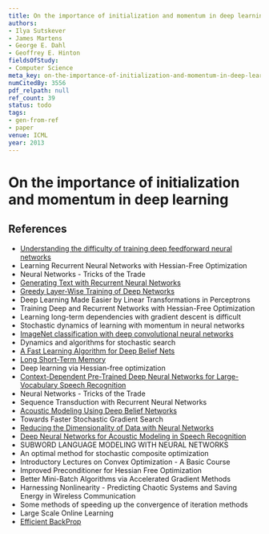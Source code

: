 ```yaml
---
title: On the importance of initialization and momentum in deep learning
authors:
- Ilya Sutskever
- James Martens
- George E. Dahl
- Geoffrey E. Hinton
fieldsOfStudy:
- Computer Science
meta_key: on-the-importance-of-initialization-and-momentum-in-deep-learning
numCitedBy: 3556
pdf_relpath: null
ref_count: 39
status: todo
tags:
- gen-from-ref
- paper
venue: ICML
year: 2013
---
```


# On the importance of initialization and momentum in deep learning

## References

- [Understanding the difficulty of training deep feedforward neural networks](./understanding-the-difficulty-of-training-deep-feedforward-neural-networks.md)
- Learning Recurrent Neural Networks with Hessian-Free Optimization
- Neural Networks - Tricks of the Trade
- [Generating Text with Recurrent Neural Networks](./generating-text-with-recurrent-neural-networks.md)
- [Greedy Layer-Wise Training of Deep Networks](./greedy-layer-wise-training-of-deep-networks.md)
- Deep Learning Made Easier by Linear Transformations in Perceptrons
- Training Deep and Recurrent Networks with Hessian-Free Optimization
- Learning long-term dependencies with gradient descent is difficult
- Stochastic dynamics of learning with momentum in neural networks
- [ImageNet classification with deep convolutional neural networks](./imagenet-classification-with-deep-convolutional-neural-networks.md)
- Dynamics and algorithms for stochastic search
- [A Fast Learning Algorithm for Deep Belief Nets](./a-fast-learning-algorithm-for-deep-belief-nets.md)
- [Long Short-Term Memory](./long-short-term-memory.md)
- Deep learning via Hessian-free optimization
- [Context-Dependent Pre-Trained Deep Neural Networks for Large-Vocabulary Speech Recognition](./context-dependent-pre-trained-deep-neural-networks-for-large-vocabulary-speech-recognition.md)
- Neural Networks - Tricks of the Trade
- Sequence Transduction with Recurrent Neural Networks
- [Acoustic Modeling Using Deep Belief Networks](./acoustic-modeling-using-deep-belief-networks.md)
- Towards Faster Stochastic Gradient Search
- [Reducing the Dimensionality of Data with Neural Networks](./reducing-the-dimensionality-of-data-with-neural-networks.md)
- [Deep Neural Networks for Acoustic Modeling in Speech Recognition](./deep-neural-networks-for-acoustic-modeling-in-speech-recognition.md)
- SUBWORD LANGUAGE MODELING WITH NEURAL NETWORKS
- An optimal method for stochastic composite optimization
- Introductory Lectures on Convex Optimization - A Basic Course
- Improved Preconditioner for Hessian Free Optimization
- Better Mini-Batch Algorithms via Accelerated Gradient Methods
- Harnessing Nonlinearity - Predicting Chaotic Systems and Saving Energy in Wireless Communication
- Some methods of speeding up the convergence of iteration methods
- Large Scale Online Learning
- [Efficient BackProp](./efficient-backprop.md)
